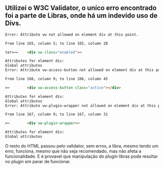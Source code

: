 ## Utilizei o W3C Validator, o uníco erro encontrado foi a parte de Libras, onde há um indevido uso de Divs.


```html
Error: Attribute vw not allowed on element div at this point.

From line 165, column 5; to line 165, column 28

ter>↩↩    <div vw class="enabled">↩     

Attributes for element div:
Global attributes
Error: Attribute vw-access-button not allowed on element div at this point.

From line 166, column 9; to line 166, column 45

>↩        <div vw-access-button class="active"></div>

Attributes for element div:
Global attributes
Error: Attribute vw-plugin-wrapper not allowed on element div at this point.

From line 167, column 9; to line 167, column 31

>↩        <div vw-plugin-wrapper>↩     

Attributes for element div:
Global attributes
```

O resto do HTML passou pelo validator, sem erros, a libra, mesmo tendo um erro, funciona, mesmo que não seja recomendado, mas não afeta a funcionalidade.
E é provavel que manipulação do plugin libras pode resultar no plugin em parar de funcionar.